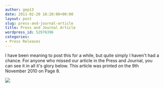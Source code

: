 ```yaml
---
author: gep13
date: 2011-02-20 18:20:00+00:00
layout: post
slug: press-and-journal-article
title: Press and Journal Article
wordpress_id: 52976396
categories:
- Press Releases
---
```


I have been meaning to post this for a while, but quite simply I haven't had a chance. For anyone who missed our article in the Press and Journal, you can see it in all it's glory below.  This article was printed on the 9th November 2010 on Page 8.




![](/wp-content/uploads/2011%2f9%2fP%26J++Nov-9th-2010+Page8.png)
